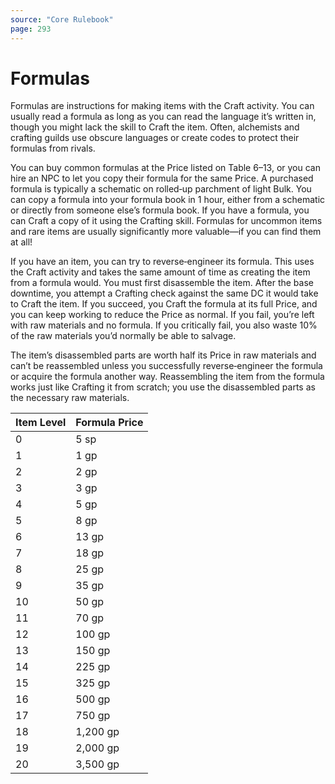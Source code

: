 ```yaml
---
source: "Core Rulebook"
page: 293
---
```

# Formulas
Formulas are instructions for making items with the Craft activity. You can usually read a formula as long as you can read the language it’s written in, though you might lack the skill to Craft the item. Often, alchemists and crafting guilds use obscure languages or create codes to protect their formulas from rivals.

You can buy common formulas at the Price listed on Table 6–13, or you can hire an NPC to let you copy their formula for the same Price. A purchased formula is typically a schematic on rolled‐up parchment of light Bulk. You can copy a formula into your formula book in 1 hour, either from a schematic or directly from someone else’s formula book. If you have a formula, you can Craft a copy of it using the Crafting skill. Formulas for uncommon items and rare items are usually significantly more valuable—if you can find them at all!

If you have an item, you can try to reverse‐engineer its formula. This uses the Craft activity and takes the same amount of time as creating the item from a formula would. You must first disassemble the item. After the base downtime, you attempt a Crafting check against the same DC it would take to Craft the item. If you succeed, you Craft the formula at its full Price, and you can keep working to reduce the Price as normal. If you fail, you’re left with raw materials and no formula. If you critically fail, you also waste 10% of the raw materials you’d normally be able to salvage.

The item’s disassembled parts are worth half its Price in raw materials and can’t be reassembled unless you successfully reverse‐engineer the formula or acquire the formula another way. Reassembling the item from the formula works just like Crafting it from scratch; you use the disassembled parts as the necessary raw materials.

| Item Level | Formula Price |
|--|--|
|0 | 5 sp |
|1 | 1 gp |
|2 | 2 gp |
|3 | 3 gp |
|4 | 5 gp |
|5 | 8 gp |
|6 | 13 gp |
|7 | 18 gp |
|8 | 25 gp |
|9 | 35 gp |
|10 | 50 gp |
|11 | 70 gp |
|12 | 100 gp |
|13 | 150 gp |
|14 | 225 gp |
|15 | 325 gp |
|16 | 500 gp |
|17 | 750 gp |
|18 | 1,200 gp |
|19 | 2,000 gp |
|20 | 3,500 gp |